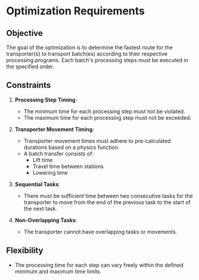 # Optimization Requirements

## Objective
The goal of the optimization is to determine the fastest route for the transporter(s) to transport batch(es) according to their respective processing programs. Each batch's processing steps must be executed in the specified order.

## Constraints
1. **Processing Step Timing**:
   - The minimum time for each processing step must not be violated.
   - The maximum time for each processing step must not be exceeded.

2. **Transporter Movement Timing**:
   - Transporter movement times must adhere to pre-calculated durations based on a physics function.
   - A batch transfer consists of:
     - Lift time
     - Travel time between stations
     - Lowering time

3. **Sequential Tasks**:
   - There must be sufficient time between two consecutive tasks for the transporter to move from the end of the previous task to the start of the next task.

4. **Non-Overlapping Tasks**:
   - The transporter cannot have overlapping tasks or movements.

## Flexibility
- The processing time for each step can vary freely within the defined minimum and maximum time limits.
